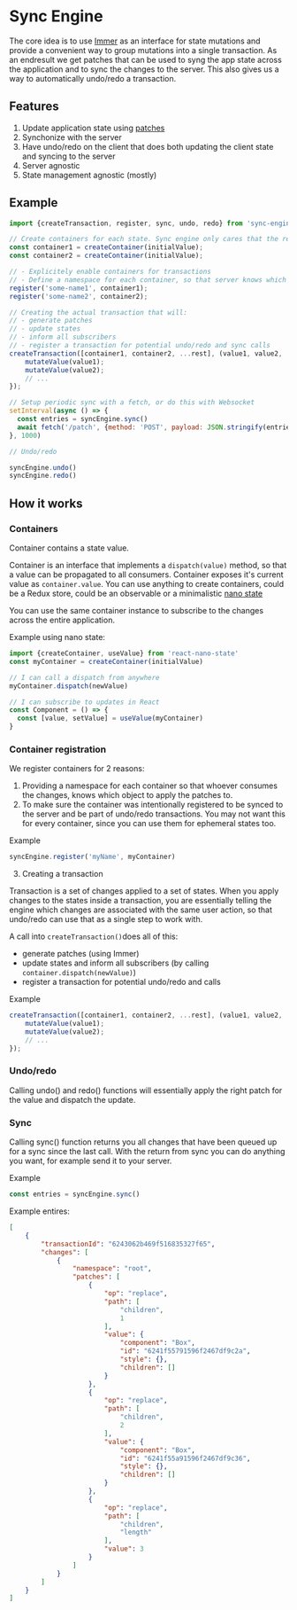 # Sync Engine
The core idea is to use [Immer](https://immerjs.github.io/immer/) as an interface for state mutations and provide a convenient way to group mutations into a single transaction.
As an endresult we get patches that can be used to syng the app state across the application and to sync the changes to the server. This also gives us a way to automatically undo/redo a transaction.

## Features

1. Update application state using [patches](https://immerjs.github.io/immer/patches)
2. Synchonize with the server
3. Have undo/redo on the client that does both updating the client state and syncing to the server
4. Server agnostic
5. State management agnostic (mostly)

## Example

```js
import {createTransaction, register, sync, undo, redo} from 'sync-engine'

// Create containers for each state. Sync engine only cares that the result has a "value" and a "dispatch(newValue)"
const container1 = createContainer(initialValue);
const container2 = createContainer(initialValue);

// - Explicitely enable containers for transactions
// - Define a namespace for each container, so that server knows which object it has to patch.
register('some-name1', container1);
register('some-name2', container2);

// Creating the actual transaction that will:
// - generate patches
// - update states
// - inform all subscribers
// - register a transaction for potential undo/redo and sync calls
createTransaction([container1, container2, ...rest], (value1, value2, ...rest) => {
    mutateValue(value1);
    mutateValue(value2);
    // ...
});

// Setup periodic sync with a fetch, or do this with Websocket
setInterval(async () => {
  const entries = syncEngine.sync()
  await fetch('/patch', {method: 'POST', payload: JSON.stringify(entries)})
}, 1000)

// Undo/redo

syncEngine.undo()
syncEngine.redo()

```

## How it works

### Containers

Container contains a state value.

Container is an interface that implements a `dispatch(value)` method, so that a value can be propagated to all consumers.
Container exposes it's current value as `container.value`.
You can use anything to create containers, could be a Redux store, could be an observable or a minimalistic [nano state](https://github.com/kof/react-nano-state)

You can use the same container instance to subscribe to the changes across the entire application.

Example using nano state:

```js
import {createContainer, useValue} from 'react-nano-state'
const myContainer = createContainer(initialValue)

// I can call a dispatch from anywhere
myContainer.dispatch(newValue)

// I can subscribe to updates in React
const Component = () => {
  const [value, setValue] = useValue(myContainer)
}
```

### Container registration

We register containers for 2 reasons: 
1. Providing a namespace for each container so that whoever consumes the changes, knows which object to apply the patches to.
2. To make sure the container was intentionally registered to be synced to the server and be part of undo/redo transactions. You may not want this for every container, since you can use them for ephemeral states too.

Example

```js
syncEngine.register('myName', myContainer)
```

3. Creating a transaction

Transaction is a set of changes applied to a set of states. When you apply changes to the states inside a transaction, you are essentially telling the engine which changes are associated with the same user action, so that undo/redo can use that as a single step to work with.

A call into `createTransaction()`does all of this:

- generate patches (using Immer)
- update states and inform all subscribers (by calling `container.dispatch(newValue)`)
- register a transaction for potential undo/redo and calls

Example

```js
createTransaction([container1, container2, ...rest], (value1, value2, ...rest) => {
    mutateValue(value1);
    mutateValue(value2);
    // ...
});
```

### Undo/redo

Calling undo() and redo() functions will essentially apply the right patch for the value and dispatch the update.

### Sync

Calling sync() function returns you all changes that have been queued up for a sync since the last call.
With the return from sync you can do anything you want, for example send it to your server.

Example

```js
const entries = syncEngine.sync()
```

Example entires:

```json
[
    {
        "transactionId": "6243062b469f516835327f65",
        "changes": [
            {
                "namespace": "root",
                "patches": [
                    {
                        "op": "replace",
                        "path": [
                            "children",
                            1
                        ],
                        "value": {
                            "component": "Box",
                            "id": "6241f55791596f2467df9c2a",
                            "style": {},
                            "children": []
                        }
                    },
                    {
                        "op": "replace",
                        "path": [
                            "children",
                            2
                        ],
                        "value": {
                            "component": "Box",
                            "id": "6241f55a91596f2467df9c36",
                            "style": {},
                            "children": []
                        }
                    },
                    {
                        "op": "replace",
                        "path": [
                            "children",
                            "length"
                        ],
                        "value": 3
                    }
                ]
            }
        ]
    }
]
```


